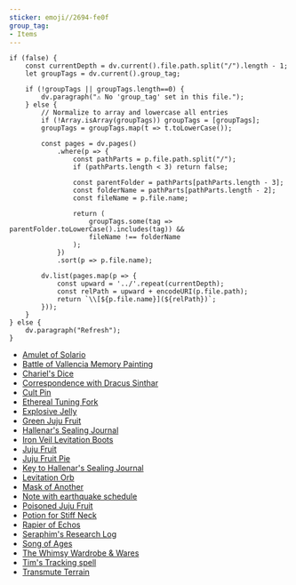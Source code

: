 ```yaml
---
sticker: emoji//2694-fe0f
group_tag:
- Items
---
```



````dataviewjs
if (false) {
	const currentDepth = dv.current().file.path.split("/").length - 1;
	let groupTags = dv.current().group_tag;

	if (!groupTags || groupTags.length==0) {
		dv.paragraph("⚠️ No 'group_tag' set in this file.");
	} else {
		// Normalize to array and lowercase all entries
		if (!Array.isArray(groupTags)) groupTags = [groupTags];
		groupTags = groupTags.map(t => t.toLowerCase());

		const pages = dv.pages()
			.where(p => {
				const pathParts = p.file.path.split("/");
				if (pathParts.length < 3) return false;

				const parentFolder = pathParts[pathParts.length - 3];
				const folderName = pathParts[pathParts.length - 2];
				const fileName = p.file.name;

				return (
					groupTags.some(tag => parentFolder.toLowerCase().includes(tag)) &&
					fileName !== folderName
				);
			})
			.sort(p => p.file.name);

		dv.list(pages.map(p => {
			const upward = '../'.repeat(currentDepth);
			const relPath = upward + encodeURI(p.file.path);
			return `\\[${p.file.name}](${relPath})`;
		}));
	}
} else {
	dv.paragraph("Refresh");
}
````

* [Amulet of Solario](/items/jewelry/amulet-of-solario)
* [Battle of Vallencia Memory Painting](/items/key-items/battle-of-vallencia-memory-painting)
* [Chariel's Dice](/items/key-items/chariels-dice)
* [Correspondence with Dracus Sinthar](/items/key-items/correspondence-with-dracus-sinthar)
* [Cult Pin](/items/key-items/cult-pin)
* [Ethereal Tuning Fork](/items/key-items/ethereal-tuning-fork)
* [Explosive Jelly](/items/weapons/explosive-jelly)
* [Green Juju Fruit](/items/key-items/green-juju-fruit)
* [Hallenar's Sealing Journal](/items/key-items/hallenars-sealing-journal)
* [Iron Veil Levitation Boots](/items/armor-and-clothing/iron-veil-levitation-boots)
* [Juju Fruit](/items/key-items/juju-fruit)
* [Juju Fruit Pie](/items/miscellaneous-items/juju-fruit-pie)
* [Key to Hallenar's Sealing Journal](/items/key-items/key-to-hallenars-sealing-journal)
* [Levitation Orb](/items/miscellaneous-items/levitation-orb)
* [Mask of Another](/items/armor-and-clothing/mask-of-another)
* [Note with earthquake schedule](/items/key-items/note-with-earthquake-schedule)
* [Poisoned Juju Fruit](/items/key-items/poisoned-juju-fruit)
* [Potion for Stiff Neck](/items/miscellaneous-items/potion-for-stiff-neck)
* [Rapier of Echos](/items/weapons/rapier-of-echos)
* [Seraphim's Research Log](/items/key-items/seraphims-research-log)
* [Song of Ages](/items/spells/song-of-ages)
* [The Whimsy Wardrobe & Wares](/items/shops/the-whimsy-wardrobe-and-wares)
* [Tim's Tracking spell](/items/spells/tims-tracking-spell)
* [Transmute Terrain](/items/spells/transmute-terrain)
